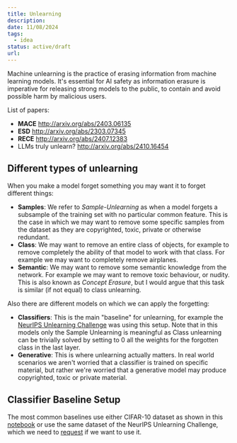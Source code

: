 ```yaml
---
title: Unlearning
description: 
date: 11/08/2024
tags:
  - idea
status: active/draft
url:
---
```

Machine unlearning is the practice of erasing information from machine learning models. It's essential for AI safety as information erasure is imperative for releasing strong models to the public, to contain and avoid possible harm by malicious users.

List of papers:
- **MACE** http://arxiv.org/abs/2403.06135
- **ESD** http://arxiv.org/abs/2303.07345
- **RECE** http://arxiv.org/abs/2407.12383
- LLMs truly unlearn? http://arxiv.org/abs/2410.16454

## Different types of unlearning
When you make a model forget something you may want it to forget different things:
- **Samples**: We refer to *Sample-Unlearning* as when a model forgets a subsample of the training set with no particular common feature. This is the case in which we may want to remove some specific samples from the dataset as they are copyrighted, toxic, private or otherwise redundant.
- **Class**: We may want to remove an entire class of objects, for example to remove completely the ability of that model to work with that class. For example we may want to completely remove airplanes.
- **Semantic**: We may want to remove some semantic knowledge from the network. For example we may want to remove toxic behaviour, or nudity. This is also known as *Concept Erasure*, but I would argue that this task is similar (if not equal) to class unlearning.

Also there are different models on which we can apply the forgetting:
- **Classifiers**: This is the main "baseline" for unlearning, for example the [NeurIPS Unlearning Challenge](https://unlearning-challenge.github.io/) was using this setup. Note that in this models only the Sample Unlearning is meaningful as Class unlearning can be trivially solved by setting to 0 all the weights for the forgotten class in the last layer.
- **Generative**: This is where unlearning actually matters. In real world scenarios we aren't worried that a classifier is trained on specific material, but rather we're worried that a generative model may produce copyrighted, toxic or private material.

## Classifier Baseline Setup
The most common baselines use either CIFAR-10 dataset as shown in this [notebook](https://nbviewer.org/github/unlearning-challenge/starting-kit/blob/main/unlearning-CIFAR10.ipynb) or use the same dataset of the NeurIPS Unlearning Challenge, which we need to [request](https://sites.google.com/view/face-anti-spoofing-challenge/welcome/challengecvpr2024?authuser=0) if we want to use it.

